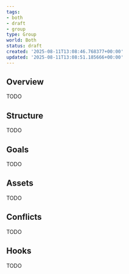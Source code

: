 ```yaml
---
tags:
- both
- draft
- group
type: Group
world: Both
status: draft
created: '2025-08-11T13:08:46.768377+00:00'
updated: '2025-08-11T13:08:51.185666+00:00'
---
```



## Overview

TODO
## Structure

TODO
## Goals

TODO
## Assets

TODO
## Conflicts

TODO
## Hooks

TODO
